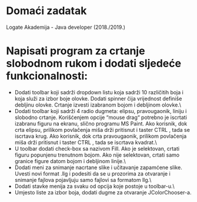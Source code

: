 # Domaći zadatak
Logate Akademija - Java developer (2018./2019.)

# Napisati program za crtanje slobodnom rukom i dodati sljedeće funkcionalnosti:
- Dodati toolbar koji sadrži dropdown listu koja sadrži 10 različitih boja i koja služi za izbor boje olovke. Dodati spinner čija vrijednost definiše debljinu olovke. Crtanje izvesti izabranom bojom i debljinom olovke.\
- Dodati toolbar koji sadrži 4 radio dugmeta: elipsu, pravougaonik, liniju i slobodno crtanje. Korišćenjem opcije “mouse drag“ potrebno je iscrtati izabranu figuru na ekranu, slično programu MS Paint. Ako korisnik, dok crta elipsu, prilikom povlačenja miša drži pritisnut i taster CTRL , tada se iscrtava krug. Ako korisnik, dok crta pravougaonik, prilikom povlačenja miša drži pritisnut i taster CTRL , tada se iscrtava kvadrat.\
- U toolbar dodati check-box sa nazivom Fill. Ako je selektovan, crtati figuru popunjenu trenutnom bojom. Ako nije selektovan, crtati samo granice figure datom bojom i debljinom linije.\
- Dodati meni za snimanje nacrtane slike i učitavanje zapamćene slike. Uvesti novi format .llg i podesiti da se u prozorima za otvaranje i snimanje fajlova pojavljuju samo fajlovi sa formatom llg.\
- Dodati stavke menija za svaku od opcija koje postoje u toolbar-u.\
- Umjesto liste za izbor boja, dodati dugme za otvaranje JColorChooser-a.
